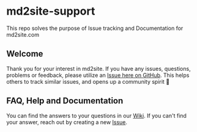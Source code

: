 # md2site-support
This repo solves the purpose of Issue tracking and Documentation for md2site.com

## Welcome
Thank you for your interest in md2site. If you have any issues, questions, problems or feedback, please utilize an [Issue here on GitHub](https://github.com/davidseek/md2site-support/issues). This helps others to track similar issues, and opens up a community spirit 🎉

## FAQ, Help and Documentation
You can find the answers to your questions in our [Wiki](https://github.com/davidseek/md2site-support/wiki/md2site-Documentation). If you can't find your answer, reach out by creating a new [Issue](https://github.com/davidseek/md2site-support/issues).
